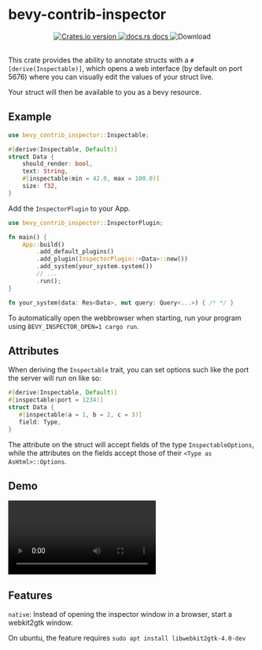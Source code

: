 # bevy-contrib-inspector


<div align="center">
  <!-- Crates version -->
  <a href="https://crates.io/crates/bevy-contrib-inspector">
    <img src="https://img.shields.io/crates/v/bevy-contrib-inspector.svg?style=flat-square"
    alt="Crates.io version" />
  </a>
  <!-- docs.rs docs -->
  <a href="https://docs.rs/bevy-contrib-inspector">
    <img src="https://img.shields.io/badge/docs-latest-blue.svg?style=flat-square"
      alt="docs.rs docs" />
  </a>
  <!-- License -->
    <img src="https://img.shields.io/crates/l/bevy-contrib-inspector?style=flat-square"
      alt="Download" />
</div>
<br/>

This crate provides the ability to annotate structs with a `#[derive(Inspectable)]`,
which opens a web interface (by default on port 5676) where you can visually edit the values of your struct live.

Your struct will then be available to you as a bevy resource.

## Example
```rust
use bevy_contrib_inspector::Inspectable;

#[derive(Inspectable, Default)]
struct Data {
    should_render: bool,
    text: String,
    #[inspectable(min = 42.0, max = 100.0)]
    size: f32,
}
```
Add the `InspectorPlugin` to your App.
```rust
use bevy_contrib_inspector::InspectorPlugin;

fn main() {
    App::build()
        .add_default_plugins()
        .add_plugin(InspectorPlugin::<Data>::new())
        .add_system(your_system.system())
        // ...
        .run();
}

fn your_system(data: Res<Data>, mut query: Query<...>) { /* */ }
```
To automatically open the webbrowser when starting, run your program using `BEVY_INSPECTOR_OPEN=1 cargo run`.

## Attributes
When deriving the `Inspectable` trait, you can set options such like the port the server will run on like so:
```rust
#[derive(Inspectable, Default)]
#[inspectable(port = 1234)]
struct Data {
   #[inspectable(a = 1, b = 2, c = 3)]
   field: Type,
}
```
The attribute on the struct will accept fields of the type `InspectableOptions`,
while the attributes on the fields accept those of their `<Type as AsHtml>::Options`.

## Demo

![demo video](./docs/bevy_inspector_demo.mp4)

## Features
`native`: Instead of opening the inspector window in a browser, start a webkit2gtk window.

On ubuntu, the feature requires `sudo apt install libwebkit2gtk-4.0-dev`